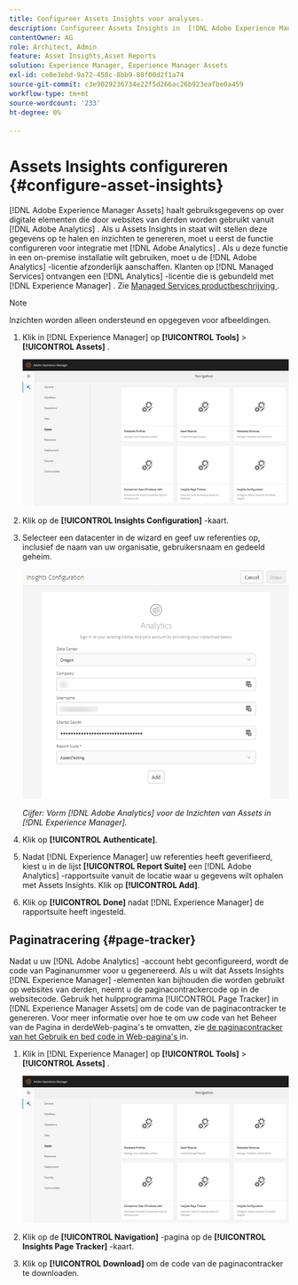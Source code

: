 ```yaml
---
title: Configureer Assets Insights voor analyses.
description: Configureer Assets Insights in  [!DNL Adobe Experience Manager Assets] .
contentOwner: AG
role: Architect, Admin
feature: Asset Insights,Asset Reports
solution: Experience Manager, Experience Manager Assets
exl-id: ce0e3ebd-9a72-458c-8bb9-80f00d2f1a74
source-git-commit: c3e9029236734e22f5d266ac26b923eafbe0a459
workflow-type: tm+mt
source-wordcount: '233'
ht-degree: 0%

---
```


# Assets Insights configureren {#configure-asset-insights}

[!DNL Adobe Experience Manager Assets] haalt gebruiksgegevens op over digitale elementen die door websites van derden worden gebruikt vanuit [!DNL Adobe Analytics] . Als u Assets Insights in staat wilt stellen deze gegevens op te halen en inzichten te genereren, moet u eerst de functie configureren voor integratie met [!DNL Adobe Analytics] . Als u deze functie in een on-premise installatie wilt gebruiken, moet u de [!DNL Adobe Analytics] -licentie afzonderlijk aanschaffen. Klanten op [!DNL Managed Services] ontvangen een [!DNL Analytics] -licentie die is gebundeld met [!DNL Experience Manager] . Zie [ Managed Services productbeschrijving ](https://helpx.adobe.com/nl/legal/product-descriptions/adobe-experience-manager-managed-services.html).

>[!NOTE]
>
>Inzichten worden alleen ondersteund en opgegeven voor afbeeldingen.

1. Klik in [!DNL Experience Manager] op **[!UICONTROL Tools]** > **[!UICONTROL Assets]** .

   ![ chlimage_1-72 ](assets/chlimage_1-210.png)

1. Klik op de **[!UICONTROL Insights Configuration]** -kaart.
1. Selecteer een datacenter in de wizard en geef uw referenties op, inclusief de naam van uw organisatie, gebruikersnaam en gedeeld geheim.

   ![ vorm Adobe Analytics voor de Inzichten van Assets in Experience Manager ](assets/insights_config2.png)

   *Cijfer: Vorm [!DNL Adobe Analytics] voor de Inzichten van Assets in [!DNL Experience Manager].*

1. Klik op **[!UICONTROL Authenticate]**.
1. Nadat [!DNL Experience Manager] uw referenties heeft geverifieerd, kiest u in de lijst **[!UICONTROL Report Suite]** een [!DNL Adobe Analytics] -rapportsuite vanuit de locatie waar u gegevens wilt ophalen met Assets Insights. Klik op **[!UICONTROL Add]**.
1. Klik op **[!UICONTROL Done]** nadat [!DNL Experience Manager] de rapportsuite heeft ingesteld.

## Paginatracering {#page-tracker}

Nadat u uw [!DNL Adobe Analytics] -account hebt geconfigureerd, wordt de code van Paginanummer voor u gegenereerd. Als u wilt dat Assets Insights [!DNL Experience Manager] -elementen kan bijhouden die worden gebruikt op websites van derden, neemt u de paginacontrackercode op in de websitecode. Gebruik het hulpprogramma [!UICONTROL Page Tracker] in [!DNL Experience Manager Assets] om de code van de paginacontracker te genereren. Voor meer informatie over hoe te om uw code van het Beheer van de Pagina in derdeWeb-pagina&#39;s te omvatten, zie [ de paginacontracker van het Gebruik en bed code in Web-pagina&#39;s ](/help/assets/use-page-tracker.md) in.

1. Klik in [!DNL Experience Manager] op **[!UICONTROL Tools]** > **[!UICONTROL Assets]** .

   ![ chlimage_1-73 ](assets/chlimage_1-214.png)

1. Klik op de **[!UICONTROL Navigation]** -pagina op de **[!UICONTROL Insights Page Tracker]** -kaart.
1. Klik op **[!UICONTROL Download]** om de code van de paginacontracker te downloaden.
